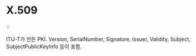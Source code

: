 # X.509

<aside>
💡

ITU-T가 만든 PKI.
Version, SerialNumber, Signature, Issuer, Validity, Subject, SubjectPublicKeyInfo 등이 포함.

</aside>
